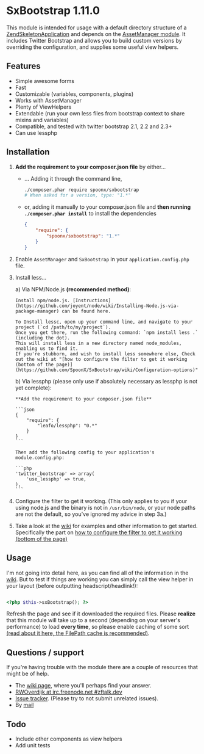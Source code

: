 # SxBootstrap 1.11.0
This module is intended for usage with a default directory structure of a
[ZendSkeletonApplication](https://github.com/zendframework/ZendSkeletonApplication/) and depends on the [AssetManager module](http://github.com/RWOverdijk/AssetManager).
It includes Twitter Bootstrap and allows you to build custom versions by overriding the configuration, and supplies some useful view helpers.

## Features
* Simple awesome forms
* Fast
* Customizable (variables, components, plugins)
* Works with AssetManager
* Plenty of ViewHelpers
* Extendable (run your own less files from bootstrap context to share mixins and variables)
* Compatible, and tested with twitter bootstrap 2.1, 2.2 and 2.3+
* Can use lessphp

## Installation

1. **Add the requirement to your composer.json file** by either...
    * ... Adding it through the command line,

        ```bash
        ./composer.phar require spoonx/sxbootstrap
        # When asked for a version, type: "1.*"
        ```
    * or, adding it manually to your composer.json file and **then running `./composer.phar install`** to install the dependencies

        ```json
        {
            "require": {
                "spoonx/sxbootstrap": "1.*"
            }
        }
        ```

2. Enable `AssetManager` and `SxBootstrap` in your `application.config.php` file.

3. Install less...

    a) Via NPM/Node.js **(recommended method)**:

       Install npm/node.js. [Instructions](https://github.com/joyent/node/wiki/Installing-Node.js-via-package-manager) can be found here.

       To Install lessc, open up your command line, and navigate to your project (`cd /path/to/my/project`).
       Once you get there, run the following command: `npm install less .` (including the dot).
       This will install less in a new directory named node_modules, enabling us to find it.
       If you're stubborn, and wish to install less somewhere else, Check out the wiki at "[how to configure the filter to get it working (bottom of the page)](https://github.com/SpoonX/SxBootstrap/wiki/Configuration-options)"

    b) Via lessphp (please only use if absolutely necessary as lessphp is not yet complete):

       **Add the requirement to your composer.json file**

       ```json
       {
           "require": {
               "leafo/lessphp": "0.*"
           }
       }
       ```

       Then add the following config to your application's module.config.php:

       ```php
       'twitter_bootstrap' => array(
           'use_lessphp' => true,
       ),
       ```

4. Configure the filter to get it working. (This only applies to you if your using node.js and the binary is not in `/usr/bin/node`,
or your node paths are not the default, so you've ignored my advice in step 3a.)

5. Take a look at the [wiki](https://github.com/SpoonX/SxBootstrap/wiki) for examples and other information to get started.
Specifically the part on [how to configure the filter to get it working (bottom of the page)](https://github.com/SpoonX/SxBootstrap/wiki/Configuration-options)

## Usage
I'm not going into detail here, as you can find all of the information in the [wiki](https://github.com/SpoonX/SxBootstrap/wiki). But to test if
things are working you can simply call the view helper in your layout (before outputting headscript/headlink!):

```php

<?php $this->sxBootstrap(); ?>

```

Refresh the page and see if it downloaded the required files. Please **realize** that this module
will take up to a second (depending on your server's performance) to load **every time**,
so please enable caching of some sort [(read about it here, the FilePath cache is recommended)](https://github.com/RWOverdijk/AssetManager/wiki/Caching#wiki-filepath).

## Questions / support
If you're having trouble with the module there are a couple of resources that might be of help.
* The [wiki page](https://github.com/SpoonX/SxBootstrap/wiki), where you'll perhaps find your answer.
* [RWOverdijk at irc.freenode.net #zftalk.dev](http://webchat.freenode.net?channels=zftalk.dev%2Czftalk&uio=MTE9MTAz8d)
* [Issue tracker](https://github.com/SpoonX/SxBootstrap/issues). (Please try to not submit unrelated issues).
* By [mail](mailto:r.w.overdijk@gmail.com?Subject=SxBootstrap%20help)

## Todo
* Include other components as view helpers
* Add unit tests

